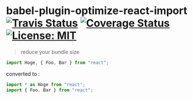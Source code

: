 # babel-plugin-optimize-react-import [![Travis Status](https://travis-ci.org/mochiya98/babel-plugin-optimize-react-import.svg?branch=master)](https://travis-ci.org/mochiya98/babel-plugin-optimize-react-import) [![Coverage Status](https://coveralls.io/repos/github/mochiya98/babel-plugin-optimize-react-import/badge.svg?branch=master)](https://coveralls.io/github/mochiya98/babel-plugin-optimize-react-import?branch=master) [![License: MIT](https://img.shields.io/badge/License-MIT-yellow.svg)](https://opensource.org/licenses/MIT)

> reduce your bundle size

```js
import Hoge, { Foo, Bar } from "react";
```

converted to :

```js
import * as Hoge from "react";
import { Foo, Bar } from "react";
```
